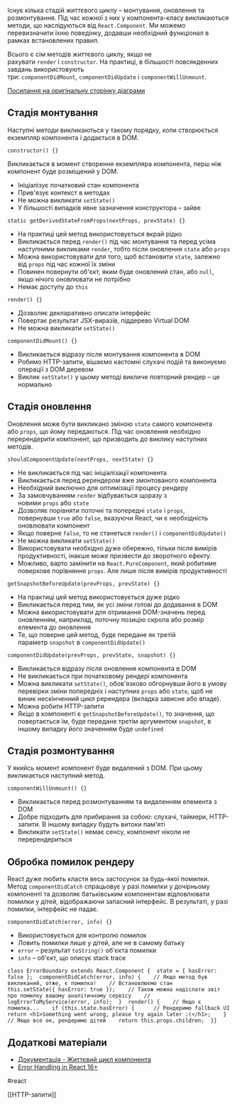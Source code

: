 Існує кілька стадій життєвого циклу – монтування, оновлення та розмонтування. Під час кожної з них у компонента-класу викликаються методи, що наслідуються від `React.Component`. Ми можемо перевизначити їхню поведінку, додавши необхідний функціонал в рамках встановлених правил.

Всього є сім методів життєвого циклу, якщо не рахувати `render` і `constructor`. На практиці, в більшості повсякденних завдань використовують три: `componentDidMount`, `componentDidUpdate` і `componentWillUnmount`.

[Посилання на оригінальну сторінку діаграми](https://projects.wojtekmaj.pl/react-lifecycle-methods-diagram/)

## Стадія монтування[​](https://textbook.edu.goit.global/react-zr7b4k/v1/uk/docs/lesson-05/lifecycle#%D1%81%D1%82%D0%B0%D0%B4%D1%96%D1%8F-%D0%BC%D0%BE%D0%BD%D1%82%D1%83%D0%B2%D0%B0%D0%BD%D0%BD%D1%8F "Пряме посилання на цей заголовок")

Наступні методи викликаються у такому порядку, коли створюється екземпляр компонента і додається в DOM.

```
constructor() {}
```

Викликається в момент створення екземпляра компонента, перш ніж компонент буде розміщений у DOM.

-   Ініціалізує початковий стан компонента
-   Прив'язує контекст в методах
-   Не можна викликати `setState()`
-   У більшості випадків явне зазначення конструктора – зайве

```
static getDerivedStateFromProps(nextProps, prevState) {}
```

-   На практиці цей метод використовується вкрай рідко
-   Викликається перед `render()` під час монтування та перед усіма наступними викликами `render`, тобто після оновлення `state` або `props`
-   Можна використовувати для того, щоб встановити `state`, залежно від `props` під час кожної їх зміни
-   Повинен повернути об'єкт, яким буде оновлений стан, або `null`, якщо нічого оновлювати не потрібно
-   Немає доступу до `this`

```
render() {}
```

-   Дозволяє декларативно описати інтерфейс
-   Повертає результат JSX-виразів, піддерево Virtual DOM
-   Не можна викликати `setState()`

```
componentDidMount() {}
```

-   Викликається відразу після монтування компонента в DOM
-   Робимо HTTP-запити, вішаємо кастомні слухачі подій та виконуємо операції з DOM деревом
-   Виклик `setState()` у цьому методі викличе повторний рендер – це нормально

## Стадія оновлення[​](https://textbook.edu.goit.global/react-zr7b4k/v1/uk/docs/lesson-05/lifecycle#%D1%81%D1%82%D0%B0%D0%B4%D1%96%D1%8F-%D0%BE%D0%BD%D0%BE%D0%B2%D0%BB%D0%B5%D0%BD%D0%BD%D1%8F "Пряме посилання на цей заголовок")

Оновлення може бути викликано зміною `state` самого компонента або `props`, що йому передаються. Під час оновлення необхідно перерендерити компонент, що призводить до виклику наступних методів.

```
shouldComponentUpdate(nextProps, nextState) {}
```

-   Не викликається під час ініціалізації компонента
-   Викликається перед ререндером вже змонтованого компонента
-   Необхідний виключно для оптимізації процесу рендеру
-   За замовчуванням `render` відбувається щоразу з новими `props` або `state`
-   Дозволяє порівняти поточні та попередні `state` і `props`, повернувши `true` або `false`, вказуючи React, чи є необхідність оновлювати компонент
-   Якщо поверне `false`, то не станеться `render()` і `componentDidUpdate()`
-   Не можна викликати `setState()`
-   Використовувати необхідно дуже обережно, тільки після вимірів продуктивності, інакше може призвести до зворотного ефекту.
-   Можливо, варто замінити на `React.PureComponent`, який робитиме поверхове порівняння `props`. Але лише після вимірів продуктивності

```
getSnapshotBeforeUpdate(prevProps, prevState) {}
```

-   На практиці цей метод використовується дуже рідко
-   Викликається перед тим, як усі зміни готові до додавання в DOM
-   Можна використовувати для отримання DOM-значень перед оновленням, наприклад, поточну позицію скрола або розмір елемента до оновлення
-   Те, що поверне цей метод, буде передане як третій параметр `snapshot` в `componentDidUpdate()`

```
componentDidUpdate(prevProps, prevState, snapshot) {}
```

-   Викликається відразу після оновлення компонента в DOM
-   Не викликається при початковому рендері компонента
-   Можна викликати `setState()`, обов'язково обгорнувши його в умову перевірки зміни попередніх і наступних `props` або `state`, щоб не виник нескінченний цикл ререндера (вкладка зависне або впаде).
-   Можна робити HTTP-запити
-   Якщо в компоненті є `getSnapshotBeforeUpdate()`, то значення, що повертається їм, буде передане третім аргументом `snapshot`, в іншому випадку його значенням буде `undefined`

## Стадія розмонтування[​](https://textbook.edu.goit.global/react-zr7b4k/v1/uk/docs/lesson-05/lifecycle#%D1%81%D1%82%D0%B0%D0%B4%D1%96%D1%8F-%D1%80%D0%BE%D0%B7%D0%BC%D0%BE%D0%BD%D1%82%D1%83%D0%B2%D0%B0%D0%BD%D0%BD%D1%8F "Пряме посилання на цей заголовок")

У якийсь момент компонент буде видалений з DOM. При цьому викликається наступний метод.

```
componentWillUnmount() {}
```

-   Викликається перед розмонтуванням та видаленням елемента з DOM
-   Добре підходить для прибирання за собою: слухачі, таймери, HTTP-запити. В іншому випадку будуть витоки пам'яті
-   Викликати `setState()` немає сенсу, компонент ніколи не перерендериться

## Обробка помилок рендеру[​](https://textbook.edu.goit.global/react-zr7b4k/v1/uk/docs/lesson-05/lifecycle#%D0%BE%D0%B1%D1%80%D0%BE%D0%B1%D0%BA%D0%B0-%D0%BF%D0%BE%D0%BC%D0%B8%D0%BB%D0%BE%D0%BA-%D1%80%D0%B5%D0%BD%D0%B4%D0%B5%D1%80%D1%83 "Пряме посилання на цей заголовок")

React дуже любить класти весь застосунок за будь-якої помилки. Метод `componentDidCatch` спрацьовує у разі помилки у дочірньому компоненті та дозволяє батьківським компонентам відловлювати помилки у дітей, відображаючи запасний інтерфейс. В результаті, у разі помилки, інтерфейс не падає.

```
componentDidCatch(error, info) {}
```

-   Використовується для контролю помилок
-   Ловить помилки лише у дітей, але не в самому батьку
-   `error` – результат `toString()` об'єкта помилки
-   `info` – об'єкт, що описує stack trace

```
class ErrorBoundary extends React.Component {  state = { hasError: false };  componentDidCatch(error, info) {    // Якщо метод був викликаний, отже, є помилка!    // Встановлюємо стан    this.setState({ hasError: true });    // Також можна надіслати звіт про помилку вашому аналітичному сервісу    // logErrorToMyService(error, info);  }  render() {    // Якщо є помилка...    if (this.state.hasError) {      // Рендеримо fallback UI      return <h1>Something went wrong, please try again later :(</h1>;    }    // Якщо все ок, рендеримо дітей    return this.props.children;  }}
```

## Додаткові матеріали[​](https://textbook.edu.goit.global/react-zr7b4k/v1/uk/docs/lesson-05/lifecycle#%D0%B4%D0%BE%D0%B4%D0%B0%D1%82%D0%BA%D0%BE%D0%B2%D1%96-%D0%BC%D0%B0%D1%82%D0%B5%D1%80%D1%96%D0%B0%D0%BB%D0%B8 "Пряме посилання на цей заголовок")

-   [Документація - Життєвий цикл компонента](https://reactjs.org/docs/react-component.html#the-component-lifecycle)
-   [Error Handling in React 16+](https://reactjs.org/blog/2017/07/26/error-handling-in-react-16.html)

#react 


[[HTTP-запити]]
